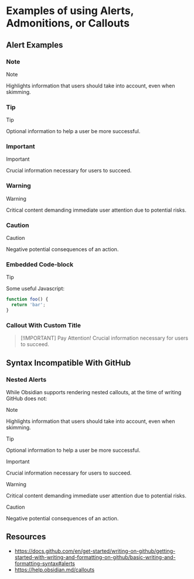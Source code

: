 # Examples of using Alerts, Admonitions, or Callouts

## Alert Examples

### Note

> [!NOTE]  
> Highlights information that users should take into account, even when skimming.

### Tip

> [!TIP]
> Optional information to help a user be more successful.

### Important

> [!IMPORTANT]  
> Crucial information necessary for users to succeed.

### Warning

> [!WARNING]  
> Critical content demanding immediate user attention due to potential risks.

### Caution

> [!CAUTION]
> Negative potential consequences of an action.

### Embedded Code-block

> [!TIP]
> Some useful Javascript:
>
> ```js
> function foo() {
>   return 'bar';  
> }
> ```

### Callout With Custom Title

> [!IMPORTANT] Pay Attention!
> Crucial information necessary for users to succeed.

## Syntax Incompatible With GitHub

### Nested Alerts

While Obsidian supports rendering nested callouts, at the time of writing GitHub does not:

> [!NOTE]  
> Highlights information that users should take into account, even when skimming.
> > [!TIP]
> > Optional information to help a user be more successful.
> > > [!IMPORTANT]  
> > > Crucial information necessary for users to succeed.
> > > > [!WARNING]  
> > > > Critical content demanding immediate user attention due to potential risks.
> > > > > [!CAUTION]
> > > > > Negative potential consequences of an action.

## Resources

- <https://docs.github.com/en/get-started/writing-on-github/getting-started-with-writing-and-formatting-on-github/basic-writing-and-formatting-syntax#alerts>
- <https://help.obsidian.md/callouts>
